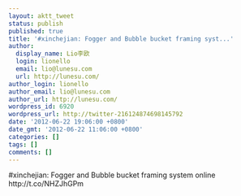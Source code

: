 ```yaml
---
layout: aktt_tweet
status: publish
published: true
title: '#xinchejian: Fogger and Bubble bucket framing syst...'
author:
  display_name: Lio李欧
  login: lionello
  email: lio@lunesu.com
  url: http://lunesu.com/
author_login: lionello
author_email: lio@lunesu.com
author_url: http://lunesu.com/
wordpress_id: 6920
wordpress_url: http://twitter-216124874698145792
date: '2012-06-22 19:06:00 +0800'
date_gmt: '2012-06-22 11:06:00 +0800'
categories: []
tags: []
comments: []
---
```

<p>#xinchejian: Fogger and Bubble bucket framing system online http://t.co/NHZJhGPm</p>
